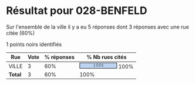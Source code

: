 # Résultat pour 028-BENFELD

Sur l'ensemble de la ville il y a eu 5 réponses dont 3 réponses avec une rue citée (60%)

1 points noirs identifiés

| Rue | Vote | % réponses | % Nb rues cités|
|-----|------|------------|----------------|
| VILLE | 3 | 60% | <img src="../../img/bar_100.gif" />&nbsp;100%|
| **Total** | 3 | 60% | 100%|

